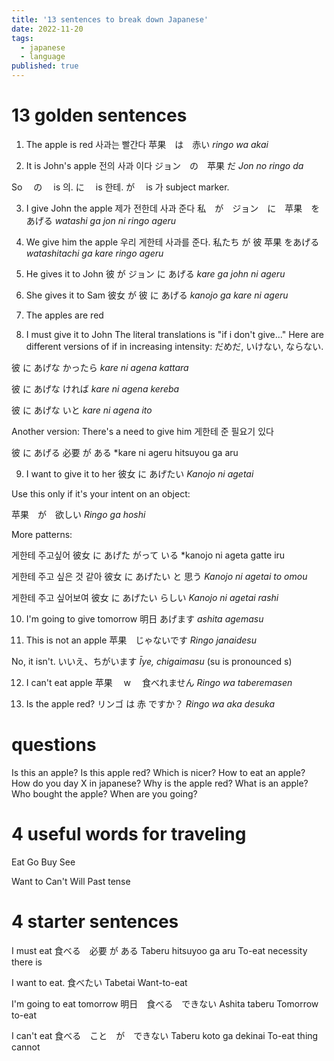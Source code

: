 ```yaml
---
title: '13 sentences to break down Japanese'
date: 2022-11-20
tags:
  - japanese
  - language
published: true
---
```


# 13 golden sentences

1. The apple is red
   사과는 빨간다
   苹果　は　赤い
   _ringo wa akai_

2. It is John's apple
   전의 사과 이다
   ジョン　の　苹果 だ
   _Jon no ringo da_

So 　の　 is 의.
に　 is 한테.
が　 is 가 subject marker.

3. I give John the apple
   제가 전한데 사과 준다
   私　が　ジョン　に　苹果　をあげる
   _watashi ga jon ni ringo ageru_

4. We give him the apple
   우리 게한테 사과를 준다.
   私たち が 彼 苹果 をあげる
   _watashitachi ga kare ringo ageru_

5. He gives it to John
   彼 が ジョン に あげる
   _kare ga john ni ageru_

6. She gives it to Sam
   彼女 が 彼 に あげる
   _kanojo ga kare ni ageru_

7. The apples are red
8. I must give it to John
   The literal translations is "if i don't give..." Here are different versions of if in increasing intensity: だめだ, いけない, ならない.

彼 に あげな かったら
_kare ni agena kattara_

彼 に あげな ければ
_kare ni agena kereba_

彼 に あげな いと
_kare ni agena ito_

Another version:
There's a need to give him
게한테 준 필요기 있다

彼 に あげる 必要 が ある
\*kare ni ageru hitsuyou ga aru

9. I want to give it to her
   彼女 に あげたい
   _Kanojo ni agetai_

Use this only if it's your intent on an object:

苹果　が　欲しい
_Ringo ga hoshi_

More patterns:

게한테 주고싶어
彼女 に あげた がって いる
\*kanojo ni ageta gatte iru

게한테 주고 싶은 것 같아
彼女 に あげたい と 思う
_Kanojo ni agetai to omou_

게한테 주고 싶어보여
彼女 に あげたい らしい
_Kanojo ni agetai rashi_

10. I'm going to give tomorrow
    明日 あげます
    _ashita agemasu_

11. This is not an apple
    苹果　じゃないです
    _Ringo janaidesu_

No, it isn't.
いいえ、ちがいます
_Īye, chigaimasu_ (su is pronounced s)

12. I can't eat apple
    苹果　 w 　食べれません
    _Ringo wa taberemasen_

13. Is the apple red?
    リンゴ は 赤 ですか？
    _Ringo wa aka desuka_

# questions

Is this an apple?
Is this apple red?
Which is nicer?
How to eat an apple?
How do you day X in japanese?
Why is the apple red?
What is an apple?
Who bought the apple?
When are you going?

# 4 useful words for traveling

Eat
Go
Buy
See

Want to
Can't
Will
Past tense

# 4 starter sentences

I must eat
食べる　必要 が ある
Taberu hitsuyoo ga aru
To-eat necessity there is

I want to eat.
食べたい
Tabetai
Want-to-eat

I'm going to eat tomorrow
明日　食べる　できない
Ashita taberu
Tomorrow to-eat

I can't eat
食べる　こと　が　できない
Taberu koto ga dekinai
To-eat thing cannot
